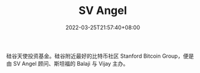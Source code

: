 ﻿---
weight: 
title: "SV Angel"
description: "硅谷天使投资基金"
date: 2022-03-25T21:57:40+08:00
lastmod: 2022-03-25T16:45:40+08:00
draft: false
authors: ["Metabd"]
featuredImage: "sv-angel.jpg"
link: ""
tags: ["投资机构","SV Angel"]
categories: ["navigation"]
navigation: ["投资机构"]
lightgallery: true
toc: true
pinned: false
recommend: false
recommend1: false
---
硅谷天使投资基金。硅谷附近最好的比特币社区 Stanford Bitcoin Group，便是由 SV Angel 顾问、斯坦福的 Balaji 与 Vijay 主办。
